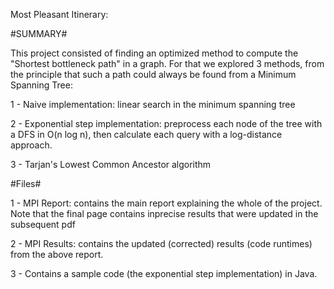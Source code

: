 Most Pleasant Itinerary:

#SUMMARY#

This project consisted of finding an optimized method to compute the "Shortest bottleneck path" in
a graph. For that we explored 3 methods, from the principle that such a path could always be found
from a Minimum Spanning Tree:

1 - Naive implementation: linear search in the minimum spanning tree

2 - Exponential step implementation: preprocess each node of the tree with a DFS in O(n log n),
then calculate each query with a log-distance approach.

3 - Tarjan's Lowest Common Ancestor algorithm

#Files#

1 - MPI Report: contains the main report explaining the whole of the project. Note that the final
page contains inprecise results that were updated in the subsequent pdf

2 - MPI Results: contains the updated (corrected) results (code runtimes) from the above report.

3 - Contains a sample code (the exponential step implementation) in Java.